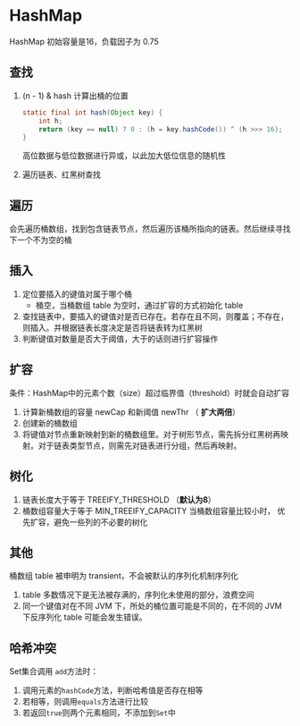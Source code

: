 # HashMap

HashMap 初始容量是16，负载因子为 0.75

## 查找

1. (n - 1) & hash 计算出桶的位置

    ```java
    static final int hash(Object key) {
        int h;
        return (key == null) ? 0 : (h = key.hashCode()) ^ (h >>> 16);
    }
    ```

    高位数据与低位数据进行异或，以此加大低位信息的随机性

2. 遍历链表、红黑树查找

## 遍历

会先遍历桶数组，找到包含链表节点，然后遍历该桶所指向的链表。然后继续寻找下一个不为空的桶

## 插入

1. 定位要插入的键值对属于哪个桶
    - 桶空，当桶数组 table 为空时，通过扩容的方式初始化 table
2. 查找链表中，要插入的键值对是否已存在。若存在且不同，则覆盖；不存在，则插入。并根据链表长度决定是否将链表转为红黑树
3. 判断键值对数量是否大于阈值，大于的话则进行扩容操作

## 扩容

条件：HashMap中的元素个数（size）超过临界值（threshold）时就会自动扩容

1. 计算新桶数组的容量 newCap 和新阈值 newThr （ **扩大两倍**）
2. 创建新的桶数组
3. 将键值对节点重新映射到新的桶数组里。对于树形节点，需先拆分红黑树再映射。对于链表类型节点，则需先对链表进行分组，然后再映射。



## 树化

1. 链表长度大于等于 TREEIFY_THRESHOLD （**默认为8**）
2. 桶数组容量大于等于 MIN_TREEIFY_CAPACITY
    当桶数组容量比较小时， 优先扩容，避免一些列的不必要的树化



## 其他

桶数组 table 被申明为 transient，不会被默认的序列化机制序列化

1. table 多数情况下是无法被存满的，序列化未使用的部分，浪费空间
2. 同一个键值对在不同 JVM 下，所处的桶位置可能是不同的，在不同的 JVM 下反序列化 table 可能会发生错误。











## 哈希冲突

Set集合调用 `add`方法时：

1. 调用元素的`hashCode`方法，判断哈希值是否存在相等
2. 若相等，则调用`equals`方法进行比较
3. 若返回`true`则两个元素相同，不添加到`Set`中


